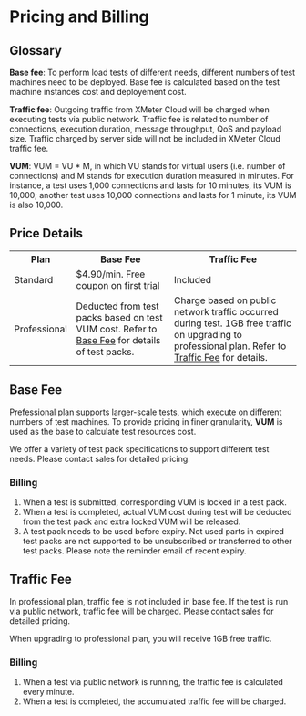 # Pricing and Billing

## Glossary

**Base fee**: To perform load tests of different needs, different numbers of test machines need to be deployed. Base fee is calculated based on the test machine instances cost and deployement cost.

**Traffic fee**: Outgoing traffic from XMeter Cloud will be charged when executing tests via public network. Traffic fee is related to number of connections, execution duration, message throughput, QoS and payload size. Traffic charged by server side will not be included in XMeter Cloud traffic fee.

**VUM**: VUM = VU * M, in which VU stands for virtual users (i.e. number of connections) and M stands for execution duration measured in minutes. For instance, a test uses 1,000 connections and lasts for 10 minutes, its VUM is 10,000; another test uses 10,000 connections and lasts for 1 minute, its VUM is also 10,000. 

## Price Details

<table>
   <tr>
      <th>Plan</th>
      <th>Base Fee</th>
      <th>Traffic Fee</th>
   </tr>
   <tr>
      <td>Standard</td>
      <td>$4.90/min. Free coupon on first trial</td>
      <td>Included</td>
   </tr>
   <tr>
      <td>Professional</td>
      <td>Deducted from test packs based on test VUM cost. Refer to <a href="#base-fee">Base Fee</a> for details of test packs.</td>
      <td>Charge based on public network traffic occurred during test. 1GB free traffic on upgrading to professional plan. Refer to <a href="#traffic-fee">Traffic Fee</a> for details.</td>
   </tr>
</table>

## Base Fee

Prefessional plan supports larger-scale tests, which execute on different numbers of test machines. To provide pricing in finer granularity, **VUM** is used as the base to calculate test resources cost. 

We offer a variety of test pack specifications to support different test needs. Please contact sales for detailed pricing. 

### Billing

1. When a test is submitted, corresponding VUM is locked in a test pack.
2. When a test is completed, actual VUM cost during test will be deducted from the test pack and extra locked VUM will be released.
3. A test pack needs to be used before expiry. Not used parts in expired test packs are not supported to be unsubscribed or transferred to other test packs.  Please note the reminder email of recent expiry.

## Traffic Fee

In professional plan, traffic fee is not included in base fee. If the test is run via public network, traffic fee will be charged. Please contact sales for detailed pricing.

When upgrading to professional plan, you will receive 1GB free traffic.

### Billing

1. When a test via public network is running, the traffic fee is calculated every minute.
2. When a test is completed, the accumulated traffic fee will be charged.
